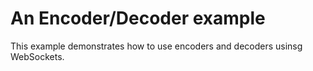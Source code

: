 # An Encoder/Decoder example

This example demonstrates how to use encoders and decoders usinsg WebSockets.

